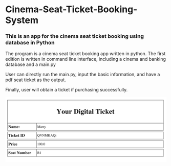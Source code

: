 # Cinema-Seat-Ticket-Booking-System
### This is an app for the cinema seat ticket booking using database in Python

The program is a cinema seat ticket booking app written in python.
The first edition is written in command line interface, including a cinema and banking database and a main.py

User can directly run the main.py, input the basic information, and have a pdf seat ticket as the output.

Finally, user will obtain a ticket if purchasing successfully. 

![This is an image](https://github.com/singularity-cc/Cinema-Seat-Ticket-Booking-System/blob/master/ticket.PNG?raw=true)
